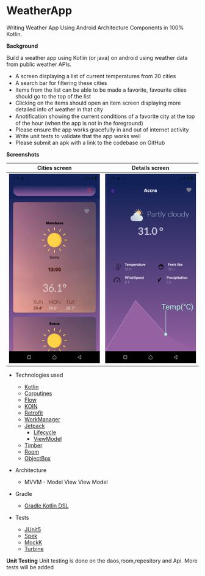 # WeatherApp
Writing Weather App  Using Android Architecture Components in 100% Kotlin.

**Background**

Build a weather app using Kotlin (or java) on android using weather data from public weather APIs.
   - A screen displaying a list of current temperatures from 20 cities 
   - A search bar for ﬁltering these cities
   - Items from the list can be able to be made a favorite, favourite cities should go to the top of the list
   - Clicking on the items should open an item screen displaying more detailed info of weather in that city 
   - Anotiﬁcation showing the current conditions of a favorite city at the top of the hour (when the app is not in the foreground) 
   - Please ensure the app works gracefully in and out of internet activity 
   - Write unit tests to validate that the app works well
   - Please submit an apk with a link to the codebase on GitHub

**Screenshots**

Cities screen | Details  screen
--- | --- |
<img src="https://github.com/Carlosokumu/TopUpMama/blob/master/previews/Screenshot_20220327-141639.png" width="280"/> | <img src="https://github.com/Carlosokumu/TopUpMama/blob/master/previews/Screenshot_20220327-140805.png" width="280"/> 


* Technologies used
    * [Kotlin](https://kotlinlang.org/)
    * [Coroutines](https://kotlinlang.org/docs/reference/coroutines-overview.html)
    * [Flow](https://kotlinlang.org/docs/reference/coroutines/flow.html)
    * [KOIN](https://insert-koin.io/)
    * [Retrofit](https://square.github.io/retrofit/)
    * [WorkManager](https://developer.android.com/jetpack/androidx/releases/work)
    * [Jetpack](https://developer.android.com/jetpack)
        * [Lifecycle](https://developer.android.com/topic/libraries/architecture/lifecycle)
        * [ViewModel](https://developer.android.com/topic/libraries/architecture/viewmodel)
    * [Timber](https://github.com/JakeWharton/timber)
    * [Room](https://developer.android.com/training/data-storage/room)
    * [ObjectBox](https://docs.objectbox.io/getting-started)


* Architecture
    * MVVM - Model View View Model

* Gradle
    * [Gradle Kotlin DSL](https://docs.gradle.org/current/userguide/kotlin_dsl.html)
    
 * Tests
    * [JUnit5](https://junit.org/junit5/)
    * [Spek](https://www.spekframework.org/)
    * [MockK](https://github.com/mockk/mockk)
    * [Turbine](https://github.com/cashapp/turbine)
    
 **Unit Testing**
   Unit testing is done on the daos,room,repository and Api.
   More tests will be added


